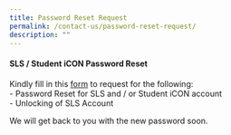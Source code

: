 ```yaml
---
title: Password Reset Request
permalink: /contact-us/password-reset-request/
description: ""
---
```

<h4><strong>SLS / Student iCON Password Reset</strong></h4>
<p>Kindly fill in this&nbsp;<a href="https://go.gov.sg/chijolnpasswordreset" target="_blank" rel="noopener">form</a>&nbsp;to request for the following:<br />- Password Reset for SLS and / or Student iCON account&nbsp;<br />- Unlocking of SLS Account</p>
<p>We will get back to you with the new password soon.</p>